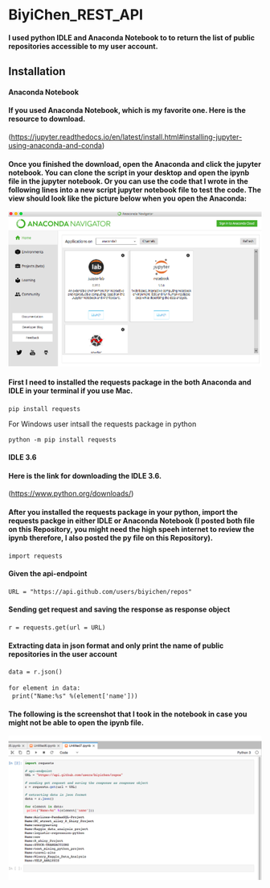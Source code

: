 # BiyiChen_REST_API
#### I used python IDLE and Anaconda Notebook to to return the list of public repositories accessible to my user account. 

## Installation 
#### Anaconda Notebook
#### If you used Anaconda Notebook, which is my favorite one. Here is the resource to download.
(https://jupyter.readthedocs.io/en/latest/install.html#installing-jupyter-using-anaconda-and-conda)
#### Once you finished the download, open the Anaconda and click the jupyter notebook. You can clone the script in your desktop and open the ipynb file in the jupyter notebook. Or you can use the code that I wrote in the following lines into a new script jupyter notebook file to test the code. The view should look like the picture below when you open the Anaconda:
<img src="jupyternotebook.png" class="img-responsive img-circle" alt="Anaconda">

#### First I need to installed the requests package in the both Anaconda and IDLE in your terminal if you use Mac. 

```
pip install requests
```
For Windows user intsall the requests package in python
```
python -m pip install requests
```
#### IDLE 3.6
#### Here is the link for downloading the IDLE 3.6.
(https://www.python.org/downloads/)

#### After you installed the requests package in your python, import the requests packge in either IDLE or Anaconda Notebook (I posted both file on this Repository, you might need the high speeh internet to review the ipynb therefore, I also posted the py file on this Repository). 
```
import requests 
```
#### Given the api-endpoint 
```
URL = "https://api.github.com/users/biyichen/repos"
```
#### Sending get request and saving the response as response object
```
r = requests.get(url = URL) 
```
#### Extracting data in json format and only print the name of public repositories in the user account
```
data = r.json() 
  
for element in data:
 print("Name:%s" %(element['name']))
```
#### The following is the screenshot that I took in the notebook in case you might not be able to open the ipynb file.
<img src="BIYICHEN_REST_API_NOTEBOOK.png" class="img-responsive img-circle" alt="API">
